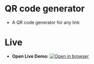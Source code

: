 # QR code generator
- A QR code generator for any link
 
# Live
 - **Open Live Demo:** [![Open in browser](https://img.shields.io/badge/Open_in_browser-online_at_https_nebeyoumusie_github_io_qr_code_generator_--_svg?style=for-the-badge)](https://nebeyoumusie.github.io/qr-code-generator/)
